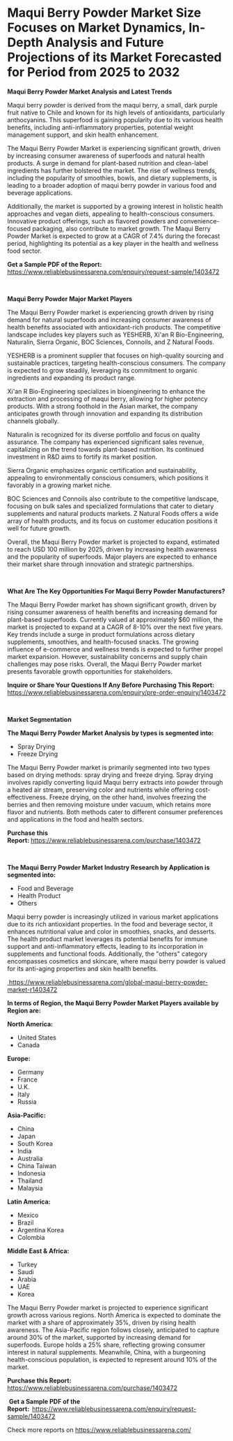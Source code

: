 <p><h1>Maqui Berry Powder Market Size Focuses on Market Dynamics, In-Depth Analysis and Future Projections of its Market Forecasted for Period from 2025 to 2032</h1></p><p><strong>Maqui Berry Powder Market Analysis and Latest Trends</strong></p>
<p><p>Maqui berry powder is derived from the maqui berry, a small, dark purple fruit native to Chile and known for its high levels of antioxidants, particularly anthocyanins. This superfood is gaining popularity due to its various health benefits, including anti-inflammatory properties, potential weight management support, and skin health enhancement. </p><p>The Maqui Berry Powder Market is experiencing significant growth, driven by increasing consumer awareness of superfoods and natural health products. A surge in demand for plant-based nutrition and clean-label ingredients has further bolstered the market. The rise of wellness trends, including the popularity of smoothies, bowls, and dietary supplements, is leading to a broader adoption of maqui berry powder in various food and beverage applications. </p><p>Additionally, the market is supported by a growing interest in holistic health approaches and vegan diets, appealing to health-conscious consumers. Innovative product offerings, such as flavored powders and convenience-focused packaging, also contribute to market growth. The Maqui Berry Powder Market is expected to grow at a CAGR of 7.4% during the forecast period, highlighting its potential as a key player in the health and wellness food sector.</p></p>
<p><strong>Get a Sample PDF of the Report:&nbsp;</strong> <a href="https://www.reliablebusinessarena.com/enquiry/request-sample/1403472?utm_campaign=1892&utm_medium=2&utm_source=Github&utm_content=ia&utm_term=13012025&utm_id=maqui-berry-powder">https://www.reliablebusinessarena.com/enquiry/request-sample/1403472</a></p>
<p>&nbsp;</p>
<p><strong>Maqui Berry Powder Major Market Players</strong></p>
<p><p>The Maqui Berry Powder market is experiencing growth driven by rising demand for natural superfoods and increasing consumer awareness of health benefits associated with antioxidant-rich products. The competitive landscape includes key players such as YESHERB, Xi'an R Bio-Engineering, Naturalin, Sierra Organic, BOC Sciences, Connoils, and Z Natural Foods.</p><p>YESHERB is a prominent supplier that focuses on high-quality sourcing and sustainable practices, targeting health-conscious consumers. The company is expected to grow steadily, leveraging its commitment to organic ingredients and expanding its product range.</p><p>Xi'an R Bio-Engineering specializes in bioengineering to enhance the extraction and processing of maqui berry, allowing for higher potency products. With a strong foothold in the Asian market, the company anticipates growth through innovation and expanding its distribution channels globally.</p><p>Naturalin is recognized for its diverse portfolio and focus on quality assurance. The company has experienced significant sales revenue, capitalizing on the trend towards plant-based nutrition. Its continued investment in R&D aims to fortify its market position.</p><p>Sierra Organic emphasizes organic certification and sustainability, appealing to environmentally conscious consumers, which positions it favorably in a growing market niche.</p><p>BOC Sciences and Connoils also contribute to the competitive landscape, focusing on bulk sales and specialized formulations that cater to dietary supplements and natural products markets. Z Natural Foods offers a wide array of health products, and its focus on customer education positions it well for future growth.</p><p>Overall, the Maqui Berry Powder market is projected to expand, estimated to reach USD 100 million by 2025, driven by increasing health awareness and the popularity of superfoods. Major players are expected to enhance their market share through innovation and strategic partnerships.</p></p>
<p>&nbsp;</p>
<p><strong>What Are The Key Opportunities For Maqui Berry Powder Manufacturers?</strong></p>
<p><p>The Maqui Berry Powder market has shown significant growth, driven by rising consumer awareness of health benefits and increasing demand for plant-based superfoods. Currently valued at approximately $60 million, the market is projected to expand at a CAGR of 8-10% over the next five years. Key trends include a surge in product formulations across dietary supplements, smoothies, and health-focused snacks. The growing influence of e-commerce and wellness trends is expected to further propel market expansion. However, sustainability concerns and supply chain challenges may pose risks. Overall, the Maqui Berry Powder market presents favorable growth opportunities for stakeholders.</p></p>
<p><strong>Inquire or Share Your Questions If Any Before Purchasing This Report:</strong> <a href="https://www.reliablebusinessarena.com/enquiry/pre-order-enquiry/1403472?utm_campaign=1892&utm_medium=2&utm_source=Github&utm_content=ia&utm_term=13012025&utm_id=maqui-berry-powder">https://www.reliablebusinessarena.com/enquiry/pre-order-enquiry/1403472</a></p>
<p>&nbsp;</p>
<p><strong>Market Segmentation</strong></p>
<p><strong>The Maqui Berry Powder Market Analysis by types is segmented into:</strong></p>
<p><ul><li>Spray Drying</li><li>Freeze Drying</li></ul></p>
<p><p>The Maqui Berry Powder market is primarily segmented into two types based on drying methods: spray drying and freeze drying. Spray drying involves rapidly converting liquid Maqui berry extracts into powder through a heated air stream, preserving color and nutrients while offering cost-effectiveness. Freeze drying, on the other hand, involves freezing the berries and then removing moisture under vacuum, which retains more flavor and nutrients. Both methods cater to different consumer preferences and applications in the food and health sectors.</p></p>
<p><strong>Purchase this Report:&nbsp;</strong><a href="https://www.reliablebusinessarena.com/purchase/1403472?utm_campaign=1892&utm_medium=2&utm_source=Github&utm_content=ia&utm_term=13012025&utm_id=maqui-berry-powder">https://www.reliablebusinessarena.com/purchase/1403472</a></p>
<p>&nbsp;</p>
<p><strong>The Maqui Berry Powder Market Industry Research by Application is segmented into:</strong></p>
<p><ul><li>Food and Beverage</li><li>Health Product</li><li>Others</li></ul></p>
<p><p>Maqui berry powder is increasingly utilized in various market applications due to its rich antioxidant properties. In the food and beverage sector, it enhances nutritional value and color in smoothies, snacks, and desserts. The health product market leverages its potential benefits for immune support and anti-inflammatory effects, leading to its incorporation in supplements and functional foods. Additionally, the "others" category encompasses cosmetics and skincare, where maqui berry powder is valued for its anti-aging properties and skin health benefits.</p></p>
<p><a href="https://www.reliablebusinessarena.com/global-maqui-berry-powder-market-r1403472?utm_campaign=1892&utm_medium=2&utm_source=Github&utm_content=ia&utm_term=13012025&utm_id=maqui-berry-powder">&nbsp;https://www.reliablebusinessarena.com/global-maqui-berry-powder-market-r1403472</a></p>
<p><strong>In terms of Region, the Maqui Berry Powder Market Players available by Region are:</strong></p>
<p>
    <p> <strong> North America: </strong>
        <ul>
            <li>United States</li>
            <li>Canada</li>
        </ul>
        </p> 
    <p> <strong> Europe: </strong>
        <ul>
            <li>Germany</li>
            <li>France</li>
            <li>U.K.</li>
            <li>Italy</li>
            <li>Russia</li>
        </ul>
        </p> 
    <p> <strong> Asia-Pacific: </strong>
        <ul>
            <li>China</li>
            <li>Japan</li>
            <li>South Korea</li>
            <li>India</li>
            <li>Australia</li>
            <li>China Taiwan</li>
            <li>Indonesia</li>
            <li>Thailand</li>
            <li>Malaysia</li>
        </ul>
        </p> 
    <p> <strong> Latin America: </strong>
        <ul>
            <li>Mexico</li>
            <li>Brazil</li>
            <li>Argentina Korea</li>
            <li>Colombia</li>
        </ul>
        </p> 
    <p> <strong> Middle East & Africa: </strong>
        <ul>
            <li>Turkey</li>
            <li>Saudi</li>
            <li>Arabia</li>
            <li>UAE</li>
            <li>Korea</li>
        </ul>
    </p>
    </p>
<p><p>The Maqui Berry Powder market is projected to experience significant growth across various regions. North America is expected to dominate the market with a share of approximately 35%, driven by rising health awareness. The Asia-Pacific region follows closely, anticipated to capture around 30% of the market, supported by increasing demand for superfoods. Europe holds a 25% share, reflecting growing consumer interest in natural supplements. Meanwhile, China, with a burgeoning health-conscious population, is expected to represent around 10% of the market.</p></p>
<p><strong>Purchase this Report: </strong><a href="https://www.reliablebusinessarena.com/purchase/1403472?utm_campaign=1892&utm_medium=2&utm_source=Github&utm_content=ia&utm_term=13012025&utm_id=maqui-berry-powder">https://www.reliablebusinessarena.com/purchase/1403472</a></p>
<p>&nbsp;<strong>Get a Sample PDF of the Report:&nbsp;&nbsp;</strong><a href="https://www.reliablebusinessarena.com/enquiry/request-sample/1403472?utm_campaign=1892&utm_medium=2&utm_source=Github&utm_content=ia&utm_term=13012025&utm_id=maqui-berry-powder">https://www.reliablebusinessarena.com/enquiry/request-sample/1403472</a></p>
<p><strong></strong></p>
<p>Check more reports on <a href="https://www.reliablebusinessarena.com/?utm_campaign=1892&utm_medium=2&utm_source=Github&utm_content=ia&utm_term=13012025&utm_id=maqui-berry-powder">https://www.reliablebusinessarena.com/</a></p>